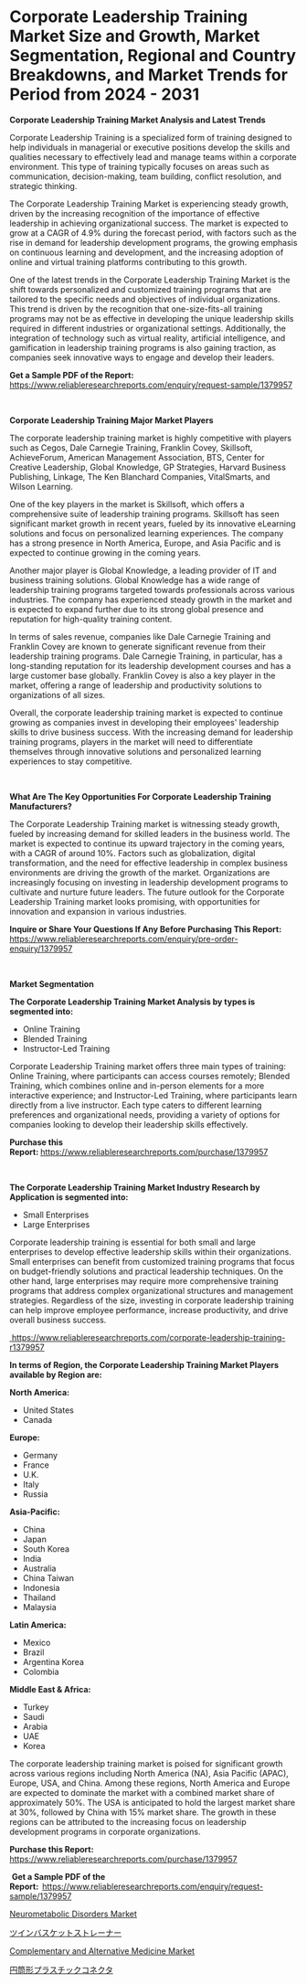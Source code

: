 <p><h1>Corporate Leadership Training Market Size and Growth, Market Segmentation, Regional and Country Breakdowns, and Market Trends for Period from 2024 -  2031</h1></p><p><strong>Corporate Leadership Training Market Analysis and Latest Trends</strong></p>
<p><p>Corporate Leadership Training is a specialized form of training designed to help individuals in managerial or executive positions develop the skills and qualities necessary to effectively lead and manage teams within a corporate environment. This type of training typically focuses on areas such as communication, decision-making, team building, conflict resolution, and strategic thinking.</p><p>The Corporate Leadership Training Market is experiencing steady growth, driven by the increasing recognition of the importance of effective leadership in achieving organizational success. The market is expected to grow at a CAGR of 4.9% during the forecast period, with factors such as the rise in demand for leadership development programs, the growing emphasis on continuous learning and development, and the increasing adoption of online and virtual training platforms contributing to this growth.</p><p>One of the latest trends in the Corporate Leadership Training Market is the shift towards personalized and customized training programs that are tailored to the specific needs and objectives of individual organizations. This trend is driven by the recognition that one-size-fits-all training programs may not be as effective in developing the unique leadership skills required in different industries or organizational settings. Additionally, the integration of technology such as virtual reality, artificial intelligence, and gamification in leadership training programs is also gaining traction, as companies seek innovative ways to engage and develop their leaders.</p></p>
<p><strong>Get a Sample PDF of the Report:&nbsp;</strong> <a href="https://www.reliableresearchreports.com/enquiry/request-sample/1379957">https://www.reliableresearchreports.com/enquiry/request-sample/1379957</a></p>
<p>&nbsp;</p>
<p><strong>Corporate Leadership Training Major Market Players</strong></p>
<p><p>The corporate leadership training market is highly competitive with players such as Cegos, Dale Carnegie Training, Franklin Covey, Skillsoft, AchieveForum, American Management Association, BTS, Center for Creative Leadership, Global Knowledge, GP Strategies, Harvard Business Publishing, Linkage, The Ken Blanchard Companies, VitalSmarts, and Wilson Learning.</p><p>One of the key players in the market is Skillsoft, which offers a comprehensive suite of leadership training programs. Skillsoft has seen significant market growth in recent years, fueled by its innovative eLearning solutions and focus on personalized learning experiences. The company has a strong presence in North America, Europe, and Asia Pacific and is expected to continue growing in the coming years.</p><p>Another major player is Global Knowledge, a leading provider of IT and business training solutions. Global Knowledge has a wide range of leadership training programs targeted towards professionals across various industries. The company has experienced steady growth in the market and is expected to expand further due to its strong global presence and reputation for high-quality training content.</p><p>In terms of sales revenue, companies like Dale Carnegie Training and Franklin Covey are known to generate significant revenue from their leadership training programs. Dale Carnegie Training, in particular, has a long-standing reputation for its leadership development courses and has a large customer base globally. Franklin Covey is also a key player in the market, offering a range of leadership and productivity solutions to organizations of all sizes.</p><p>Overall, the corporate leadership training market is expected to continue growing as companies invest in developing their employees' leadership skills to drive business success. With the increasing demand for leadership training programs, players in the market will need to differentiate themselves through innovative solutions and personalized learning experiences to stay competitive.</p></p>
<p>&nbsp;</p>
<p><strong>What Are The Key Opportunities For Corporate Leadership Training Manufacturers?</strong></p>
<p><p>The Corporate Leadership Training market is witnessing steady growth, fueled by increasing demand for skilled leaders in the business world. The market is expected to continue its upward trajectory in the coming years, with a CAGR of around 10%. Factors such as globalization, digital transformation, and the need for effective leadership in complex business environments are driving the growth of the market. Organizations are increasingly focusing on investing in leadership development programs to cultivate and nurture future leaders. The future outlook for the Corporate Leadership Training market looks promising, with opportunities for innovation and expansion in various industries.</p></p>
<p><strong>Inquire or Share Your Questions If Any Before Purchasing This Report:</strong> <a href="https://www.reliableresearchreports.com/enquiry/pre-order-enquiry/1379957">https://www.reliableresearchreports.com/enquiry/pre-order-enquiry/1379957</a></p>
<p>&nbsp;</p>
<p><strong>Market Segmentation</strong></p>
<p><strong>The Corporate Leadership Training Market Analysis by types is segmented into:</strong></p>
<p><ul><li>Online Training</li><li>Blended Training</li><li>Instructor-Led Training</li></ul></p>
<p><p>Corporate Leadership Training market offers three main types of training: Online Training, where participants can access courses remotely; Blended Training, which combines online and in-person elements for a more interactive experience; and Instructor-Led Training, where participants learn directly from a live instructor. Each type caters to different learning preferences and organizational needs, providing a variety of options for companies looking to develop their leadership skills effectively.</p></p>
<p><strong>Purchase this Report:&nbsp;</strong><a href="https://www.reliableresearchreports.com/purchase/1379957">https://www.reliableresearchreports.com/purchase/1379957</a></p>
<p>&nbsp;</p>
<p><strong>The Corporate Leadership Training Market Industry Research by Application is segmented into:</strong></p>
<p><ul><li>Small Enterprises</li><li>Large Enterprises</li></ul></p>
<p><p>Corporate leadership training is essential for both small and large enterprises to develop effective leadership skills within their organizations. Small enterprises can benefit from customized training programs that focus on budget-friendly solutions and practical leadership techniques. On the other hand, large enterprises may require more comprehensive training programs that address complex organizational structures and management strategies. Regardless of the size, investing in corporate leadership training can help improve employee performance, increase productivity, and drive overall business success.</p></p>
<p><a href="https://www.reliableresearchreports.com/corporate-leadership-training-r1379957">&nbsp;https://www.reliableresearchreports.com/corporate-leadership-training-r1379957</a></p>
<p><strong>In terms of Region, the Corporate Leadership Training Market Players available by Region are:</strong></p>
<p>
    <p> <strong> North America: </strong>
        <ul>
            <li>United States</li>
            <li>Canada</li>
        </ul>
        </p> 
    <p> <strong> Europe: </strong>
        <ul>
            <li>Germany</li>
            <li>France</li>
            <li>U.K.</li>
            <li>Italy</li>
            <li>Russia</li>
        </ul>
        </p> 
    <p> <strong> Asia-Pacific: </strong>
        <ul>
            <li>China</li>
            <li>Japan</li>
            <li>South Korea</li>
            <li>India</li>
            <li>Australia</li>
            <li>China Taiwan</li>
            <li>Indonesia</li>
            <li>Thailand</li>
            <li>Malaysia</li>
        </ul>
        </p> 
    <p> <strong> Latin America: </strong>
        <ul>
            <li>Mexico</li>
            <li>Brazil</li>
            <li>Argentina Korea</li>
            <li>Colombia</li>
        </ul>
        </p> 
    <p> <strong> Middle East & Africa: </strong>
        <ul>
            <li>Turkey</li>
            <li>Saudi</li>
            <li>Arabia</li>
            <li>UAE</li>
            <li>Korea</li>
        </ul>
    </p>
    </p>
<p><p>The corporate leadership training market is poised for significant growth across various regions including North America (NA), Asia Pacific (APAC), Europe, USA, and China. Among these regions, North America and Europe are expected to dominate the market with a combined market share of approximately 50%. The USA is anticipated to hold the largest market share at 30%, followed by China with 15% market share. The growth in these regions can be attributed to the increasing focus on leadership development programs in corporate organizations.</p></p>
<p><strong>Purchase this Report: </strong><a href="https://www.reliableresearchreports.com/purchase/1379957">https://www.reliableresearchreports.com/purchase/1379957</a></p>
<p>&nbsp;<strong>Get a Sample PDF of the Report:&nbsp;&nbsp;</strong><a href="https://www.reliableresearchreports.com/enquiry/request-sample/1379957">https://www.reliableresearchreports.com/enquiry/request-sample/1379957</a></p>
<p><strong></strong></p>
<p><p><a href="https://github.com/whpnbwim9/Market-Research-Report-List-1/blob/main/neurometabolic-disorders-market.md">Neurometabolic Disorders Market</a></p><p><a href="https://github.com/alyle7648/Market-Research-Report-List-2/blob/main/4360856181767.md">ツインバスケットストレーナー</a></p><p><a href="https://github.com/faniayasa/Market-Research-Report-List-1/blob/main/complementary-and-alternative-medicine-market.md">Complementary and Alternative Medicine Market</a></p><p><a href="https://github.com/leigh4852023/Market-Research-Report-List-2/blob/main/2070938181768.md">円筒形プラスチックコネクタ</a></p></p>